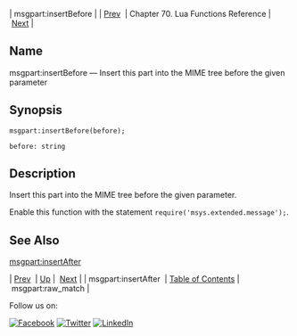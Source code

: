 | msgpart:insertBefore |
| [Prev](lua.ref.msgpart_insertAfter.php)  | Chapter 70. Lua Functions Reference |  [Next](lua.ref.msgpart_raw_match.php) |

<a name="lua.ref.msgpart_insertBefore"></a>
## Name

msgpart:insertBefore — Insert this part into the MIME tree before the given parameter

<a name="idp17143376"></a>
## Synopsis

`msgpart:insertBefore(before);`

`before: string`<a name="idp17146304"></a>
## Description

Insert this part into the MIME tree before the given parameter.

Enable this function with the statement `require('msys.extended.message');`.

<a name="idp17149120"></a>
## See Also

[msgpart:insertAfter](lua.ref.msgpart_insertAfter.php "msgpart:insertAfter")

| [Prev](lua.ref.msgpart_insertAfter.php)  | [Up](lua.function.details.php) |  [Next](lua.ref.msgpart_raw_match.php) |
| msgpart:insertAfter  | [Table of Contents](index.php) |  msgpart:raw_match |

Follow us on:

[![Facebook](https://support.messagesystems.com/images/icon-facebook.png)](http://www.facebook.com/messagesystems) [![Twitter](https://support.messagesystems.com/images/icon-twitter.png)](http://twitter.com/#!/MessageSystems) [![LinkedIn](https://support.messagesystems.com/images/icon-linkedin.png)](http://www.linkedin.com/company/message-systems)